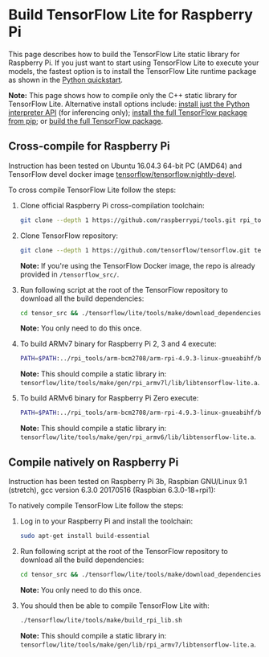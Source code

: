 # Build TensorFlow Lite for Raspberry Pi

This page describes how to build the TensorFlow Lite static library for
Raspberry Pi. If you just want to start using TensorFlow Lite to execute your
models, the fastest option is to install the TensorFlow Lite runtime package as
shown in the [Python quickstart](python.md).

**Note:** This page shows how to compile only the C++ static library for
TensorFlow Lite. Alternative install options include: [install just the Python
interpreter API](python.md) (for inferencing only); [install the full
TensorFlow package from pip](https://www.tensorflow.org/install/pip);
or [build the full TensorFlow package](
https://www.tensorflow.org/install/source_rpi).

## Cross-compile for Raspberry Pi

Instruction has been tested on Ubuntu 16.04.3 64-bit PC (AMD64) and TensorFlow devel
docker image
[tensorflow/tensorflow:nightly-devel](https://hub.docker.com/r/tensorflow/tensorflow/tags/).

To cross compile TensorFlow Lite follow the steps:

1. Clone official Raspberry Pi cross-compilation toolchain:

    ```bash
    git clone --depth 1 https://github.com/raspberrypi/tools.git rpi_tools
    ```

2. Clone TensorFlow repository:

    ```bash
    git clone --depth 1 https://github.com/tensorflow/tensorflow.git tensorflow_src

    ```

    **Note:** If you're using the TensorFlow Docker image, the repo is already provided in `/tensorflow_src/`.

3. Run following script at the root of the TensorFlow repository to download all the
build dependencies:

    ```bash
    cd tensor_src && ./tensorflow/lite/tools/make/download_dependencies.sh
    ```

    **Note:** You only need to do this once.

4. To build ARMv7 binary for Raspberry Pi 2, 3 and 4 execute:

    ```bash
    PATH=$PATH:../rpi_tools/arm-bcm2708/arm-rpi-4.9.3-linux-gnueabihf/bin/ ./tensorflow/lite/tools/make/build_rpi_lib.sh
    ```

    **Note:** This should compile a static library in:
    `tensorflow/lite/tools/make/gen/rpi_armv7l/lib/libtensorflow-lite.a`.

5. To build ARMv6 binary for Raspberry Pi Zero execute:

    ```bash
    PATH=$PATH:../rpi_tools/arm-bcm2708/arm-rpi-4.9.3-linux-gnueabihf/bin/ ./tensorflow/lite/tools/make/build_rpi_lib.sh TARGET_ARCH=armv6
    ```

    **Note:** This should compile a static library in:
    `tensorflow/lite/tools/make/gen/rpi_armv6/lib/libtensorflow-lite.a`.

## Compile natively on Raspberry Pi

Instruction has been tested on Raspberry Pi 3b, Raspbian GNU/Linux 9.1 (stretch), gcc version 6.3.0 20170516 (Raspbian 6.3.0-18+rpi1):

To natively compile TensorFlow Lite follow the steps:

1. Log in to your Raspberry Pi and install the toolchain:

    ```bash
    sudo apt-get install build-essential
    ```

2. Run following script at the root of the TensorFlow repository to download all the
build dependencies:

    ```bash
    cd tensor_src && ./tensorflow/lite/tools/make/download_dependencies.sh
    ```

    **Note:** You only need to do this once.

3. You should then be able to compile TensorFlow Lite with:

    ```bash
    ./tensorflow/lite/tools/make/build_rpi_lib.sh
    ```

    **Note:** This should compile a static library in:
    `tensorflow/lite/tools/make/gen/lib/rpi_armv7/libtensorflow-lite.a`.
